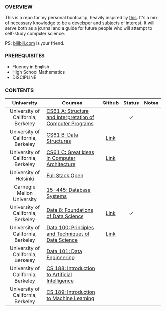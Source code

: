 ### OVERVIEW

This is a repo for my personal bootcamp, heavily inspired by [this](https://www.reddit.com/r/learnprogramming/comments/ortnef/a_super_harsh_guide_to_learning_computer_science/). It's a mix of necessary knowledge to be a developer and subjects of interest. It will serve both as a journal and a guide for future people who will attempt to self-study computer science.

PS: [bilibili.com](https://www.bilibili.com/) is your friend.

### PREREQUISITES

- Fluency in English
- High School Mathematics
- DISCIPLINE

### CONTENTS

|University|Courses|Github|Status|Notes|
|:-:|-|:-:|:-:|-|
|University of California, Berkeley|[CS61 A: Structure and Interpretation of Computer Programs](https://cs61a.org/)||✓||
|University of California, Berkeley|[CS61 B: Data Structures](https://sp21.datastructur.es/)|[Link](https://github.com/orgs/Berkeley-CS61B/repositories)|||
|University of California, Berkeley|[CS61 C: Great Ideas in Computer Architecture](https://cs61c.org/fa22/)|[Link](https://github.com/orgs/61c-teach/repositories)|||
|University of Helsinki|[Full Stack Open](https://fullstackopen.com/en/)||||
|Carnegie Mellon University|[15-445: Database Systems](https://15445.courses.cs.cmu.edu/fall2022/)||||
|University of California, Berkeley|[Data 8: Foundations of Data Science](http://data8.org/fa22/)|[Link](https://github.com/orgs/data-8/repositories)|✓||
|University of California, Berkeley|[Data 100: Principles and Techniques of Data Science](https://ds100.org/sp22/)|[Link](https://github.com/orgs/DS-100/repositories)|||
|University of California, Berkeley|[Data 101: Data Engineering](https://data101.org/)||||
|University of California, Berkeley|[CS 188: Introduction to Artificial Intelligence](https://inst.eecs.berkeley.edu/~cs188/fa22/)||||
|University of California, Berkeley|[CS 189: Introduction to Machine Learning](https://people.eecs.berkeley.edu/~jrs/189/)||||
